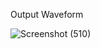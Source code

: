 Output Waveform

![Screenshot (510)](https://user-images.githubusercontent.com/83947709/175768621-b6cab890-904a-4212-86f8-80dac420495f.png)
